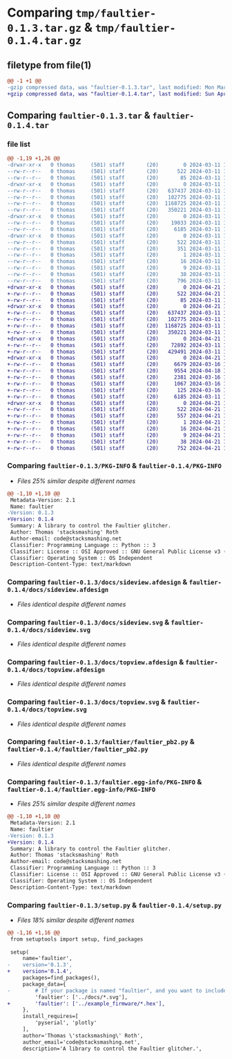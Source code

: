 # Comparing `tmp/faultier-0.1.3.tar.gz` & `tmp/faultier-0.1.4.tar.gz`

## filetype from file(1)

```diff
@@ -1 +1 @@
-gzip compressed data, was "faultier-0.1.3.tar", last modified: Mon Mar 11 15:09:22 2024, max compression
+gzip compressed data, was "faultier-0.1.4.tar", last modified: Sun Apr 21 14:28:08 2024, max compression
```

## Comparing `faultier-0.1.3.tar` & `faultier-0.1.4.tar`

### file list

```diff
@@ -1,19 +1,26 @@
-drwxr-xr-x   0 thomas     (501) staff       (20)        0 2024-03-11 15:09:22.435356 faultier-0.1.3/
--rw-r--r--   0 thomas     (501) staff       (20)      522 2024-03-11 15:09:22.435167 faultier-0.1.3/PKG-INFO
--rw-r--r--   0 thomas     (501) staff       (20)       85 2024-03-11 10:46:46.000000 faultier-0.1.3/README.md
-drwxr-xr-x   0 thomas     (501) staff       (20)        0 2024-03-11 15:09:22.434279 faultier-0.1.3/docs/
--rw-r--r--   0 thomas     (501) staff       (20)   637437 2024-03-11 10:54:11.000000 faultier-0.1.3/docs/sideview.afdesign
--rw-r--r--   0 thomas     (501) staff       (20)   102775 2024-03-11 10:54:11.000000 faultier-0.1.3/docs/sideview.svg
--rw-r--r--   0 thomas     (501) staff       (20)  1168725 2024-03-11 10:54:11.000000 faultier-0.1.3/docs/topview.afdesign
--rw-r--r--   0 thomas     (501) staff       (20)   350221 2024-03-11 10:54:11.000000 faultier-0.1.3/docs/topview.svg
-drwxr-xr-x   0 thomas     (501) staff       (20)        0 2024-03-11 15:09:22.431002 faultier-0.1.3/faultier/
--rw-r--r--   0 thomas     (501) staff       (20)    19033 2024-03-11 11:04:03.000000 faultier-0.1.3/faultier/__init__.py
--rw-r--r--   0 thomas     (501) staff       (20)     6185 2024-03-11 10:46:48.000000 faultier-0.1.3/faultier/faultier_pb2.py
-drwxr-xr-x   0 thomas     (501) staff       (20)        0 2024-03-11 15:09:22.434953 faultier-0.1.3/faultier.egg-info/
--rw-r--r--   0 thomas     (501) staff       (20)      522 2024-03-11 15:09:22.000000 faultier-0.1.3/faultier.egg-info/PKG-INFO
--rw-r--r--   0 thomas     (501) staff       (20)      351 2024-03-11 15:09:22.000000 faultier-0.1.3/faultier.egg-info/SOURCES.txt
--rw-r--r--   0 thomas     (501) staff       (20)        1 2024-03-11 15:09:22.000000 faultier-0.1.3/faultier.egg-info/dependency_links.txt
--rw-r--r--   0 thomas     (501) staff       (20)       16 2024-03-11 15:09:22.000000 faultier-0.1.3/faultier.egg-info/requires.txt
--rw-r--r--   0 thomas     (501) staff       (20)        9 2024-03-11 15:09:22.000000 faultier-0.1.3/faultier.egg-info/top_level.txt
--rw-r--r--   0 thomas     (501) staff       (20)       38 2024-03-11 15:09:22.435401 faultier-0.1.3/setup.cfg
--rw-r--r--   0 thomas     (501) staff       (20)      796 2024-03-11 15:09:09.000000 faultier-0.1.3/setup.py
+drwxr-xr-x   0 thomas     (501) staff       (20)        0 2024-04-21 14:28:08.396295 faultier-0.1.4/
+-rw-r--r--   0 thomas     (501) staff       (20)      522 2024-04-21 14:28:08.396090 faultier-0.1.4/PKG-INFO
+-rw-r--r--   0 thomas     (501) staff       (20)       85 2024-03-11 10:46:46.000000 faultier-0.1.4/README.md
+drwxr-xr-x   0 thomas     (501) staff       (20)        0 2024-04-21 14:28:08.392582 faultier-0.1.4/docs/
+-rw-r--r--   0 thomas     (501) staff       (20)   637437 2024-03-11 10:54:11.000000 faultier-0.1.4/docs/sideview.afdesign
+-rw-r--r--   0 thomas     (501) staff       (20)   102775 2024-03-11 10:54:11.000000 faultier-0.1.4/docs/sideview.svg
+-rw-r--r--   0 thomas     (501) staff       (20)  1168725 2024-03-11 10:54:11.000000 faultier-0.1.4/docs/topview.afdesign
+-rw-r--r--   0 thomas     (501) staff       (20)   350221 2024-03-11 10:54:11.000000 faultier-0.1.4/docs/topview.svg
+drwxr-xr-x   0 thomas     (501) staff       (20)        0 2024-04-21 14:28:08.394326 faultier-0.1.4/example_firmware/
+-rw-r--r--   0 thomas     (501) staff       (20)    72892 2024-03-11 11:18:12.000000 faultier-0.1.4/example_firmware/nrf52832_xxaa.hex
+-rw-r--r--   0 thomas     (501) staff       (20)   429491 2024-03-11 11:18:12.000000 faultier-0.1.4/example_firmware/s132_nrf52_7.2.0_softdevice.hex
+drwxr-xr-x   0 thomas     (501) staff       (20)        0 2024-04-21 14:28:08.387424 faultier-0.1.4/faultier/
+-rw-r--r--   0 thomas     (501) staff       (20)     6679 2024-03-16 14:19:42.000000 faultier-0.1.4/faultier/FaulterVis.py
+-rw-r--r--   0 thomas     (501) staff       (20)     9554 2024-04-18 10:58:34.000000 faultier-0.1.4/faultier/Faultier.py
+-rw-r--r--   0 thomas     (501) staff       (20)     2381 2024-03-16 14:19:07.000000 faultier-0.1.4/faultier/LivePlot.py
+-rw-r--r--   0 thomas     (501) staff       (20)     1067 2024-03-16 14:18:41.000000 faultier-0.1.4/faultier/RandomOrderGenerator.py
+-rw-r--r--   0 thomas     (501) staff       (20)      125 2024-03-16 14:20:53.000000 faultier-0.1.4/faultier/__init__.py
+-rw-r--r--   0 thomas     (501) staff       (20)     6185 2024-03-11 10:46:48.000000 faultier-0.1.4/faultier/faultier_pb2.py
+drwxr-xr-x   0 thomas     (501) staff       (20)        0 2024-04-21 14:28:08.395845 faultier-0.1.4/faultier.egg-info/
+-rw-r--r--   0 thomas     (501) staff       (20)      522 2024-04-21 14:28:08.000000 faultier-0.1.4/faultier.egg-info/PKG-INFO
+-rw-r--r--   0 thomas     (501) staff       (20)      557 2024-04-21 14:28:08.000000 faultier-0.1.4/faultier.egg-info/SOURCES.txt
+-rw-r--r--   0 thomas     (501) staff       (20)        1 2024-04-21 14:28:08.000000 faultier-0.1.4/faultier.egg-info/dependency_links.txt
+-rw-r--r--   0 thomas     (501) staff       (20)       16 2024-04-21 14:28:08.000000 faultier-0.1.4/faultier.egg-info/requires.txt
+-rw-r--r--   0 thomas     (501) staff       (20)        9 2024-04-21 14:28:08.000000 faultier-0.1.4/faultier.egg-info/top_level.txt
+-rw-r--r--   0 thomas     (501) staff       (20)       38 2024-04-21 14:28:08.396348 faultier-0.1.4/setup.cfg
+-rw-r--r--   0 thomas     (501) staff       (20)      752 2024-04-21 14:28:03.000000 faultier-0.1.4/setup.py
```

### Comparing `faultier-0.1.3/PKG-INFO` & `faultier-0.1.4/PKG-INFO`

 * *Files 25% similar despite different names*

```diff
@@ -1,10 +1,10 @@
 Metadata-Version: 2.1
 Name: faultier
-Version: 0.1.3
+Version: 0.1.4
 Summary: A library to control the Faultier glitcher.
 Author: Thomas 'stacksmashing' Roth
 Author-email: code@stacksmashing.net
 Classifier: Programming Language :: Python :: 3
 Classifier: License :: OSI Approved :: GNU General Public License v3 (GPLv3)
 Classifier: Operating System :: OS Independent
 Description-Content-Type: text/markdown
```

### Comparing `faultier-0.1.3/docs/sideview.afdesign` & `faultier-0.1.4/docs/sideview.afdesign`

 * *Files identical despite different names*

### Comparing `faultier-0.1.3/docs/sideview.svg` & `faultier-0.1.4/docs/sideview.svg`

 * *Files identical despite different names*

### Comparing `faultier-0.1.3/docs/topview.afdesign` & `faultier-0.1.4/docs/topview.afdesign`

 * *Files identical despite different names*

### Comparing `faultier-0.1.3/docs/topview.svg` & `faultier-0.1.4/docs/topview.svg`

 * *Files identical despite different names*

### Comparing `faultier-0.1.3/faultier/faultier_pb2.py` & `faultier-0.1.4/faultier/faultier_pb2.py`

 * *Files identical despite different names*

### Comparing `faultier-0.1.3/faultier.egg-info/PKG-INFO` & `faultier-0.1.4/faultier.egg-info/PKG-INFO`

 * *Files 25% similar despite different names*

```diff
@@ -1,10 +1,10 @@
 Metadata-Version: 2.1
 Name: faultier
-Version: 0.1.3
+Version: 0.1.4
 Summary: A library to control the Faultier glitcher.
 Author: Thomas 'stacksmashing' Roth
 Author-email: code@stacksmashing.net
 Classifier: Programming Language :: Python :: 3
 Classifier: License :: OSI Approved :: GNU General Public License v3 (GPLv3)
 Classifier: Operating System :: OS Independent
 Description-Content-Type: text/markdown
```

### Comparing `faultier-0.1.3/setup.py` & `faultier-0.1.4/setup.py`

 * *Files 18% similar despite different names*

```diff
@@ -1,16 +1,16 @@
 from setuptools import setup, find_packages
 
 setup(
     name='faultier',
-    version='0.1.3',
+    version='0.1.4',
     packages=find_packages(),
     package_data={
-        # If your package is named "faultier", and you want to include everything under "docs"
         'faultier': ['../docs/*.svg'],
+        'faultier': ['../example_firmware/*.hex'],
     },
     install_requires=[
         'pyserial', 'plotly'
     ],
     author='Thomas \'stacksmashing\' Roth',
     author_email='code@stacksmashing.net',
     description='A library to control the Faultier glitcher.',
```

